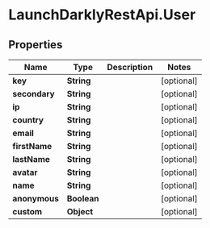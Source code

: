 # LaunchDarklyRestApi.User

## Properties
Name | Type | Description | Notes
------------ | ------------- | ------------- | -------------
**key** | **String** |  | [optional] 
**secondary** | **String** |  | [optional] 
**ip** | **String** |  | [optional] 
**country** | **String** |  | [optional] 
**email** | **String** |  | [optional] 
**firstName** | **String** |  | [optional] 
**lastName** | **String** |  | [optional] 
**avatar** | **String** |  | [optional] 
**name** | **String** |  | [optional] 
**anonymous** | **Boolean** |  | [optional] 
**custom** | **Object** |  | [optional] 


